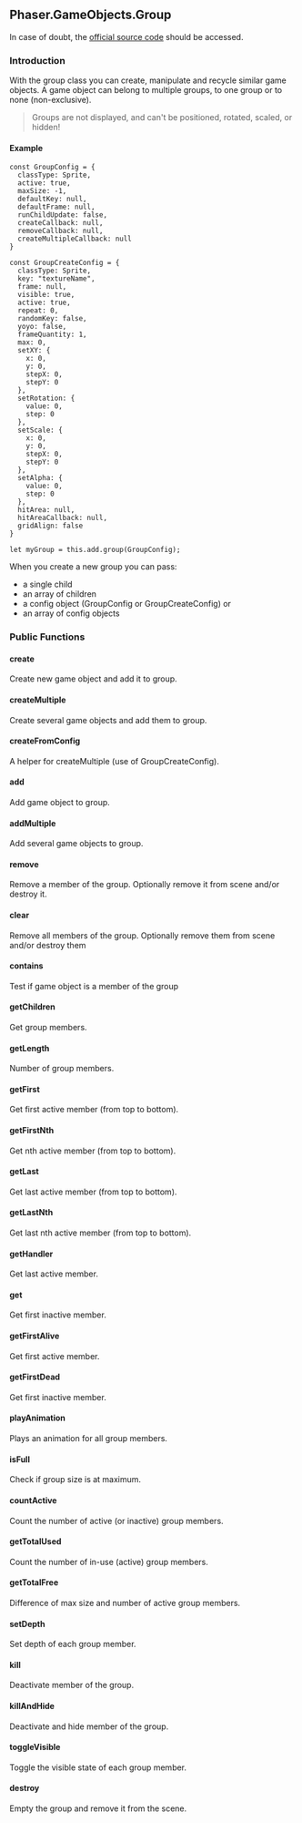 ## Phaser.GameObjects.Group

In case of doubt, the [official source code](https://github.com/photonstorm/phaser) should be accessed.

### Introduction

With the group class you can create, manipulate and recycle similar game objects.
A game object can belong to multiple groups, to one group or to none (non-exclusive).

> Groups are not displayed, and can't be positioned, rotated, scaled, or hidden!

#### Example

```
const GroupConfig = {
  classType: Sprite,
  active: true,
  maxSize: -1,
  defaultKey: null,
  defaultFrame: null,
  runChildUpdate: false,
  createCallback: null,
  removeCallback: null,
  createMultipleCallback: null
}

const GroupCreateConfig = {
  classType: Sprite,
  key: "textureName",
  frame: null,
  visible: true,
  active: true,
  repeat: 0,
  randomKey: false,
  yoyo: false,
  frameQuantity: 1,
  max: 0,
  setXY: {
    x: 0,
    y: 0,
    stepX: 0,
    stepY: 0
  },
  setRotation: {
    value: 0,
    step: 0
  },
  setScale: {
    x: 0,
    y: 0,
    stepX: 0,
    stepY: 0
  },
  setAlpha: {
    value: 0,
    step: 0
  },
  hitArea: null,
  hitAreaCallback: null,
  gridAlign: false
}

let myGroup = this.add.group(GroupConfig);
```

When you create a new group you can pass:

- a single child
- an array of children
- a config object (GroupConfig or GroupCreateConfig) or
- an array of config objects

### Public Functions

#### create

Create new game object and add it to group.

#### createMultiple

Create several game objects and add them to group.

#### createFromConfig

A helper for createMultiple (use of GroupCreateConfig).

#### add

Add game object to group.

#### addMultiple

Add several game objects to group.

#### remove

Remove a member of the group.
Optionally remove it from scene and/or destroy it.

#### clear

Remove all members of the group.
Optionally remove them from scene and/or destroy them

#### contains

Test if game object is a member of the group

#### getChildren

Get group members.

#### getLength

Number of group members.

#### getFirst

Get first active member (from top to bottom).

#### getFirstNth

Get nth active member (from top to bottom).

#### getLast

Get last active member (from top to bottom).

#### getLastNth

Get last nth active member (from top to bottom).

#### getHandler

Get last active member.

#### get

Get first inactive member.

#### getFirstAlive

Get first active member.

#### getFirstDead

Get first inactive member.

#### playAnimation

Plays an animation for all group members.

#### isFull

Check if group size is at maximum.

#### countActive

Count the number of active (or inactive) group members.

#### getTotalUsed

Count the number of in-use (active) group members.

#### getTotalFree

Difference of max size and number of active group members.

#### setDepth

Set depth of each group member.

#### kill

Deactivate member of the group.

#### killAndHide

Deactivate and hide member of the group.

#### toggleVisible

Toggle the visible state of each group member.

#### destroy

Empty the group and remove it from the scene.
